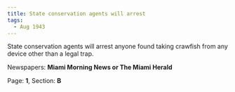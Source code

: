 ```yaml
---  
title: State conservation agents will arrest  
tags:  
  - Aug 1943  
---  
```

  
State conservation agents will arrest anyone found taking crawfish from any device other than a legal trap.  
  
Newspapers: **Miami Morning News or The Miami Herald**  
  
Page: **1**, Section: **B** 
